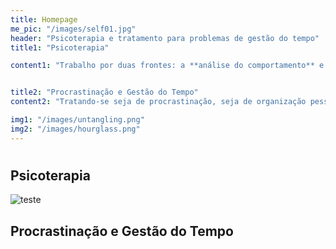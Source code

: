 ```yaml
---
title: Homepage 
me_pic: "/images/self01.jpg"
header: "Psicoterapia e tratamento para problemas de gestão do tempo"
title1: "Psicoterapia"

content1: "Trabalho por duas frontes: a **análise do comportamento** e a **investigação psicodinâmica**. Essas duas abordagens se complementam. Há momentos em que é suficiente aprender novas formas de agir. Em outros, é necessário uma investigação profunda na história pessoal. É um trabalho investigativo, e sobretudo cooperativo, entre o terapeuta e o cliente."


title2: "Procrastinação e Gestão do Tempo"
content2: "Tratando-se seja de procrastinação, seja de organização pessoal de uma forma mais ampla, trabalho com estudantes e profissionais que almejam **desenvolver uma relação melhor com o tempo** e livrar-se do sentimento de urgência constante."

img1: "/images/untangling.png"
img2: "/images/hourglass.png"
---
```


# 

## Psicoterapia

<img src="/images/untangling.png" alt="teste">


## Procrastinação e Gestão do Tempo


